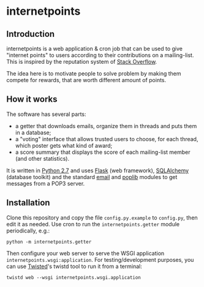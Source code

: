 internetpoints
==============

Introduction
------------

internetpoints is a web application & cron job that can be used to give "internet points" to users according to their contributions on a mailing-list. This is inspired by the reputation system of [Stack Overflow](http://stackoverflow.com/).

The idea here is to motivate people to solve problem by making them compete for rewards, that are worth different amount of points.

How it works
------------

The software has several parts:
* a getter that downloads emails, organize them in threads and puts them in a database;
* a "voting" interface that allows trusted users to choose, for each thread, which poster gets what kind of award;
* a score summary that displays the score of each mailing-list member (and other statistics).

It is written in [Python 2.7](http://python.org/) and uses [Flask](http://flask.pocoo.org/) (web framework), [SQLAlchemy](http://www.sqlalchemy.org/) (database toolkit) and the standard [email](http://docs.python.org/library/email) and [poplib](http://docs.python.org/library/poplib) modules to get messages from a POP3 server.

Installation
------------

Clone this repository and copy the file `config.py.example` to `config.py`, then edit it as needed. Use cron to run the `internetpoints.getter` module periodically, e.g.:

    python -m internetpoints.getter

Then configure your web server to serve the WSGI application `internetpoints.wsgi:application`. For testing/development purposes, you can use [Twisted](http://twistedmatrix.com/)'s twistd tool to run it from a terminal:

    twistd web --wsgi internetpoints.wsgi.application
